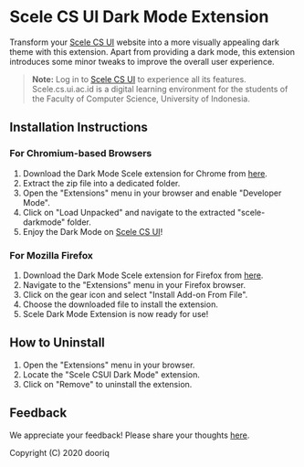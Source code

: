 # Scele CS UI Dark Mode Extension

Transform your [Scele CS UI](https://scele.cs.ui.ac.id) website into a more visually appealing dark theme with this extension. Apart from providing a dark mode, this extension introduces some minor tweaks to improve the overall user experience.

> **Note:** Log in to [Scele CS UI](https://scele.cs.ui.ac.id) to experience all its features. Scele.cs.ui.ac.id is a digital learning environment for the students of the Faculty of Computer Science, University of Indonesia.

## Installation Instructions

### For Chromium-based Browsers

1. Download the Dark Mode Scele extension for Chrome from [here](https://github.com/ariq-syahalam/scele-darkmode/archive/main.zip).
2. Extract the zip file into a dedicated folder.
3. Open the "Extensions" menu in your browser and enable "Developer Mode".
4. Click on "Load Unpacked" and navigate to the extracted "scele-darkmode" folder.
5. Enjoy the Dark Mode on [Scele CS UI](https://scele.cs.ui.ac.id)!

### For Mozilla Firefox

1. Download the Dark Mode Scele extension for Firefox from [here](https://drive.google.com/file/d/1iUiUEcrO8X4T48wuD0Kcz3z_jv8kJumd/view).
2. Navigate to the "Extensions" menu in your Firefox browser.
3. Click on the gear icon and select "Install Add-on From File".
4. Choose the downloaded file to install the extension.
5. Scele Dark Mode Extension is now ready for use!

## How to Uninstall

1. Open the "Extensions" menu in your browser.
2. Locate the "Scele CSUI Dark Mode" extension.
3. Click on "Remove" to uninstall the extension.

## Feedback

We appreciate your feedback! Please share your thoughts [here](https://padlet.com/reyhanariq/a73mcw65b8bpji60).

Copyright (C) 2020 dooriq
